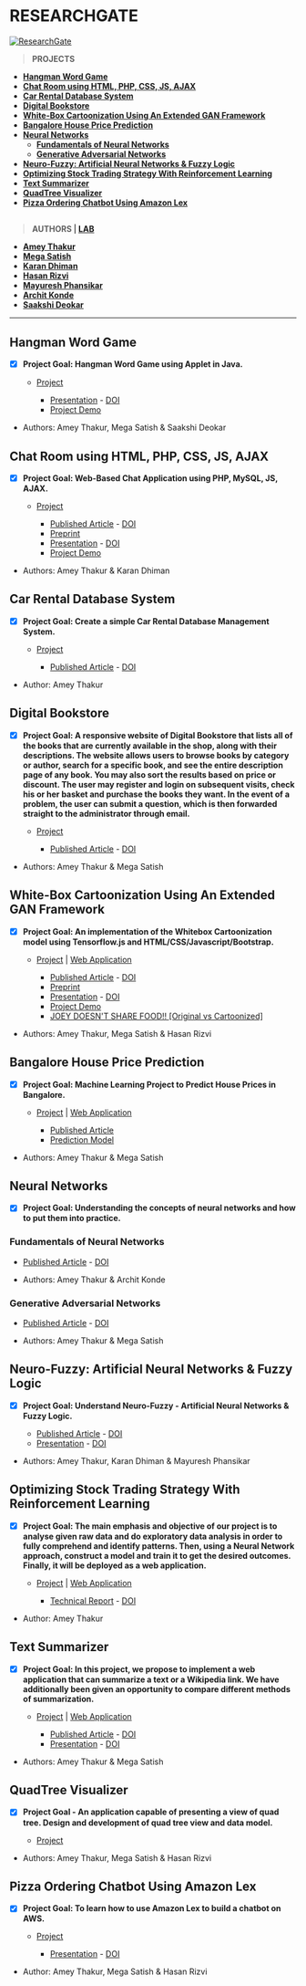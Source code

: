 # RESEARCHGATE

  [![ResearchGate](https://user-images.githubusercontent.com/54937357/126514422-ba0e7de1-cbc2-4186-94d9-39e8a22c1c78.png)](https://www.researchgate.net/profile/Amey-Thakur)

 >**PROJECTS**

 - **[Hangman Word Game](https://github.com/Amey-Thakur/RESEARCHGATE#hangman-word-game)**
 - **[Chat Room using HTML, PHP, CSS, JS, AJAX](https://github.com/Amey-Thakur/RESEARCHGATE#chat-room-using-html-php-css-js-ajax)**
 - **[Car Rental Database System](https://github.com/Amey-Thakur/RESEARCHGATE#car-rental-database-system)**
 - **[Digital Bookstore](https://github.com/Amey-Thakur/RESEARCHGATE#digital-bookstore)**
 - **[White-Box Cartoonization Using An Extended GAN Framework](https://github.com/Amey-Thakur/RESEARCHGATE#white-box-cartoonization-using-an-extended-gan-framework)**
 - **[Bangalore House Price Prediction](https://github.com/Amey-Thakur/RESEARCHGATE#bangalore-house-price-prediction)**
 - **[Neural Networks](https://github.com/Amey-Thakur/RESEARCHGATE#neural-networks)**
    - **[Fundamentals of Neural Networks](https://github.com/Amey-Thakur/RESEARCHGATE#fundamentals-of-neural-networks)**
    - **[Generative Adversarial Networks](https://github.com/Amey-Thakur/RESEARCHGATE#generative-adversarial-networks)**
 - **[Neuro-Fuzzy: Artificial Neural Networks & Fuzzy Logic](https://github.com/Amey-Thakur/RESEARCHGATE#neuro-fuzzy-artificial-neural-networks--fuzzy-logic)**
 - **[Optimizing Stock Trading Strategy With Reinforcement Learning](https://github.com/Amey-Thakur/RESEARCHGATE#optimizing-stock-trading-strategy-with-reinforcement-learning)**
 - **[Text Summarizer](https://github.com/Amey-Thakur/RESEARCHGATE#text-summarizer)**
 - **[QuadTree Visualizer](https://github.com/Amey-Thakur/RESEARCHGATE#quadtree-visualizer)**
 - **[Pizza Ordering Chatbot Using Amazon Lex](https://github.com/Amey-Thakur/RESEARCHGATE#pizza-ordering-chatbot-using-amazon-lex)**

##

 >**AUTHORS | [LAB](https://www.researchgate.net/lab/Amey-Thakur-Lab-3)**

 - **[Amey Thakur](https://www.researchgate.net/profile/Amey-Thakur)**
 - **[Mega Satish](https://www.researchgate.net/profile/Mega-Satish)**
 - **[Karan Dhiman](https://www.researchgate.net/profile/Karan-Dhiman-3)**
 - **[Hasan Rizvi](https://www.researchgate.net/profile/Hasan-Rizvi-8)**
 - **[Mayuresh Phansikar](https://www.researchgate.net/profile/Mayuresh-Phansikar)**
 - **[Archit Konde](https://www.researchgate.net/profile/Archit-Konde)**
 - **[Saakshi Deokar](https://www.researchgate.net/profile/Saakshi-Deokar)**

---

## Hangman Word Game

 - [X] **Project Goal: Hangman Word Game using Applet in Java.**

   * [Project](https://www.researchgate.net/deref/https%3A%2F%2Fgithub.com%2FAmey-Thakur%2FHANGMAN-WORD-GAME)

     *  [Presentation](https://www.researchgate.net/publication/354322708_Hangman_Word_Game) - [DOI](http://dx.doi.org/10.13140/RG.2.2.26806.22082)
     *  [Project Demo](https://www.researchgate.net/profile/Amey-Thakur/project/Hangman-Word-Game/attachment/6131017d647f3906fc9589bf/AS:1063634344091648@1630601597251/download/Applet.mp4?context=ProjectUpdatesLog)

 - Authors: Amey Thakur, Mega Satish & Saakshi Deokar



## Chat Room using HTML, PHP, CSS, JS, AJAX

 - [X] **Project Goal: Web-Based Chat Application using PHP, MySQL, JS, AJAX.**
 
   * [Project](https://www.researchgate.net/deref/https%3A%2F%2Fgithub.com%2FAmey-Thakur%2FCHAT-ROOM)
     
     *  [Published Article](https://www.researchgate.net/publication/352798946_CHAT_ROOM_USING_HTML_PHP_CSS_JS_AJAX) - [DOI](http://dx.doi.org/10.6084/M9.FIGSHARE.14869167)
     *  [Preprint](https://www.researchgate.net/publication/353063550_Chat_Room_Using_HTML_PHP_CSS_JS_AJAX)
     *  [Presentation](https://www.researchgate.net/publication/353588043_CHAT_ROOM_USING_HTML_PHP_CSS_JS_AJAX) - [DOI](http://dx.doi.org/10.13140/RG.2.2.16257.38248)
     *  [Project Demo](https://www.researchgate.net/profile/Amey-Thakur/project/Chat-Room-using-HTML-PHP-CSS-JS-AJAX/attachment/6118a1b52897145fbd691ee6/AS:1056934430007296@1629004213319/download/Chat+Room.mp4?context=ProjectUpdatesLog)

 - Authors: Amey Thakur & Karan Dhiman



## Car Rental Database System

 - [X] **Project Goal: Create a simple Car Rental Database Management System.**

   * [Project](https://www.researchgate.net/deref/https%3A%2F%2Fgithub.com%2FAmey-Thakur%2FCAR-RENTAL-SYSTEM)

     *  [Published Article](https://www.researchgate.net/publication/353174644_Car_Rental_System) - [DOI](http://dx.doi.org/10.22214/ijraset.2021.36339)

 - Author: Amey Thakur



## Digital Bookstore

 - [X] **Project Goal: A responsive website of Digital Bookstore that lists all of the books that are currently available in the shop, along with their descriptions. The website allows users to browse books by category or author, search for a specific book, and see the entire description page of any book. You may also sort the results based on price or discount. The user may register and login on subsequent visits, check his or her basket and purchase the books they want. In the event of a problem, the user can submit a question, which is then forwarded straight to the administrator through email.**

   * [Project](https://www.researchgate.net/deref/https%3A%2F%2Fgithub.com%2FAmey-Thakur%2FDIGITAL-BOOKSTORE)

     *  [Published Article](https://www.researchgate.net/publication/353332514_Digital_Bookstore) - [DOI](http://dx.doi.org/10.22214/ijraset.2021.36609)

 - Authors: Amey Thakur & Mega Satish



## White-Box Cartoonization Using An Extended GAN Framework

 - [X] **Project Goal: An implementation of the Whitebox Cartoonization model using Tensorflow.js and HTML/CSS/Javascript/Bootstrap.**

   * [Project](https://www.researchgate.net/deref/https%3A%2F%2Fgithub.com%2FAmey-Thakur%2FWHITE-BOX-CARTOONIZATION) | [Web Application](https://www.researchgate.net/deref/https%3A%2F%2Famey-thakur.github.io%2FWHITE-BOX-CARTOONIZATION)
     
     *  [Published Article](https://www.researchgate.net/publication/353129069_White-Box_Cartoonization_using_an_Extended_GAN_Framework) - [DOI](http://dx.doi.org/10.33564/IJEAST.2021.v05i12.049)
     *  [Preprint](https://www.researchgate.net/publication/353171089_White-Box_Cartoonization_Using_An_Extended_GAN_Framework)
     *  [Presentation](https://www.researchgate.net/publication/353572017_WHITE-BOX_CARTOONIZATION_USING_AN_EXTENDED_GAN_FRAMEWORK) - [DOI](http://dx.doi.org/10.13140/RG.2.2.22496.40964)
     *  [Project Demo](https://www.researchgate.net/profile/Amey-Thakur/project/White-Box-Cartoonization-Using-An-Extended-GAN-Framework/attachment/6118a3ab181c2e4f4a8088dc/AS:1056936531349506@1629004714821/download/White-Box+Cartoonization+Working+Model.mp4?context=ProjectUpdatesLog)
     *  [JOEY DOESN'T SHARE FOOD!! [Original vs Cartoonized]](https://www.researchgate.net/profile/Amey-Thakur/project/White-Box-Cartoonization-Using-An-Extended-GAN-Framework/attachment/6118a3ab2897145fbd691f1d/AS:1056936535527425@1629004715842/download/JOEY+DOESN%27T+SHARE+FOOD%21%21+%5BOriginal+vs+Cartoonized%5D.mp4?context=ProjectUpdatesLog)

 - Authors: Amey Thakur, Mega Satish & Hasan Rizvi



## Bangalore House Price Prediction

 - [X] **Project Goal: Machine Learning Project to Predict House Prices in Bangalore.**

   * [Project](https://www.researchgate.net/deref/https%3A%2F%2Fgithub.com%2FAmey-Thakur%2FBANGALORE-HOUSE-PRICE-PREDICTION) | [Web Application](https://www.researchgate.net/deref/https%3A%2F%2Fbangalorehousepriceprediction.herokuapp.com)

     *  [Published Article](https://www.researchgate.net/publication/354403038_BANGALORE_HOUSE_PRICE_PREDICTION)
     *  [Prediction Model](https://www.researchgate.net/profile/Amey-Thakur/project/Bangalore-House-Price-Prediction/attachment/613733e02897145fbd6f0f35/AS:1065337713876992@1631007712044/download/bangalore-house-price-prediction-model.ipynb?context=ProjectUpdatesLog)

 - Authors: Amey Thakur & Mega Satish



## Neural Networks

 - [X] **Project Goal: Understanding the concepts of neural networks and how to put them into practice.**


 ### Fundamentals of Neural Networks

   - [Published Article](https://www.researchgate.net/publication/353827517_Fundamentals_of_Neural_Networks) - [DOI](http://dx.doi.org/10.22214/ijraset.2021.37362)

 - Authors: Amey Thakur & Archit Konde


 ### Generative Adversarial Networks

   - [Published Article](https://www.researchgate.net/publication/354167462_Generative_Adversarial_Networks) - [DOI](http://dx.doi.org/10.22214/ijraset.2021.37723)

 - Authors: Amey Thakur & Mega Satish



## Neuro-Fuzzy: Artificial Neural Networks & Fuzzy Logic

 - [X] **Project Goal: Understand Neuro-Fuzzy - Artificial Neural Networks & Fuzzy Logic.**

     *  [Published Article](https://www.researchgate.net/publication/354402722_Neuro-Fuzzy_Artificial_Neural_Networks_Fuzzy_Logic) - [DOI](http://dx.doi.org/10.22214/ijraset.2021.37930)
     *  [Presentation](https://www.researchgate.net/publication/355466989_Neuro-Fuzzy_Artificial_Neural_Networks_Fuzzy_Logic_Presentation) - [DOI](http://dx.doi.org/10.13140/RG.2.2.14965.09444)

 - Authors: Amey Thakur, Karan Dhiman & Mayuresh Phansikar



## Optimizing Stock Trading Strategy With Reinforcement Learning

 - [X] **Project Goal: The main emphasis and objective of our project is to analyse given raw data and do exploratory data analysis in order to fully comprehend and identify patterns. Then, using a Neural Network approach, construct a model and train it to get the desired outcomes. Finally, it will be deployed as a web application.**

   * [Project](https://www.researchgate.net/deref/https%3A%2F%2Fgithub.com%2FAmey-Thakur%2FOPTIMIZING-STOCK-TRADING-STRATEGY-WITH-REINFORCEMENT-LEARNING) | [Web Application](https://www.researchgate.net/deref/https%3A%2F%2Fstock-trading-with-rl.herokuapp.com)

     *  [Technical Report](https://www.researchgate.net/publication/358141909_Optimizing_Stock_Trading_Strategy_With_Reinforcement_Learning) - [DOI](http://dx.doi.org/10.13140/RG.2.2.13054.05440)

 - Author: Amey Thakur



## Text Summarizer

 - [X] **Project Goal:  In this project, we propose to implement a web application that can summarize a text or a Wikipedia link. We have additionally been given an opportunity to compare different methods of summarization.**

   * [Project](https://www.researchgate.net/deref/https%3A%2F%2Fgithub.com%2FAmey-Thakur%2FTEXT-SUMMARIZER) | [Web Application](https://www.researchgate.net/deref/http%3A%2F%2Ftextssummarizer.herokuapp.com)

     *  [Published Article](https://www.researchgate.net/publication/358130954_Text_Summarizer_Using_Julia?_iepl%5BviewId%5D=WrNGmfvy7U9AdrOU5z1DVJ0z&_iepl%5Bcontexts%5D%5B0%5D=projectUpdatesLog&_iepl%5BtargetEntityId%5D=PB%3A358130954&_iepl%5BinteractionType%5D=publicationView) - [DOI](http://dx.doi.org/10.22214/ijraset.2022.40066)
     *  [Presentation](https://www.researchgate.net/publication/357152089_TEXT_SUMMARIZER) - [DOI](http://dx.doi.org/10.13140/RG.2.2.17259.67360)

 - Authors: Amey Thakur & Mega Satish



## QuadTree Visualizer

 - [X] **Project Goal - An application capable of presenting a view of quad tree. Design and development of quad tree view and data model.**

   * [Project](https://www.researchgate.net/deref/https%3A%2F%2Fgithub.com%2FAmey-Thakur%2FQUADTREE-VISUALIZER)
   
 - Authors: Amey Thakur, Mega Satish & Hasan Rizvi



## Pizza Ordering Chatbot Using Amazon Lex

 - [X] **Project Goal: To learn how to use Amazon Lex to build a chatbot on AWS.**

   * [Project](https://www.researchgate.net/project/Pizza-Ordering-Chatbot-Using-Amazon-Lex)

     *  [Presentation](https://www.researchgate.net/publication/359218937_Pizza_Ordering_Chatbot_Using_Amazon_Lex) - [DOI](http://dx.doi.org/10.13140/RG.2.2.19606.01607)

- Author: Amey Thakur, Mega Satish & Hasan Rizvi



